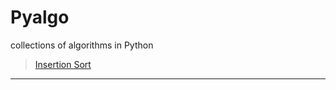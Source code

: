 # Pyalgo
collections of algorithms in Python

>[Insertion Sort](https://github.com/Aniket965/Pyalgo/blob/master/src/InsertionSort.py)

----